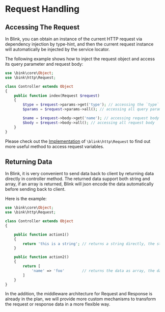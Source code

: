 Request Handling
================

Accessing The Request
---------------------

In Blink, you can obtain an instance of the current HTTP request via dependency injection by type-hint, and then 
the current request instance will automatically be injected by the service locator.

The following example shows how to inject the request object and access its query parameter and request body:

```php
use \bink\core\Object;
use \bink\http\Request;

class Controller extends Object
{
    public function index(Request $request)
    {
        $type = $request->params->get('type'); // accessing the `type` query parameter
        $params = $request->params->all(); // accessing all query parameters

        $name = $request->body->get('name'); // accessing request body by key
        $body = $request->body->all(); // accessing all request body
    }
}
```

Please check out the [Implementation](/src/http/Request.php) of `\blink\http\Request` to find out more useful method to
access request variables.


Returning Data
--------------

In Blink, it is very convenient to send data back to client by returning data directly in controller method. The
returned data support both string and array, if an array is returned, Blink will json encode the data automatically
before sending back to client.

Here is the example:


```php
use \bink\core\Object;
use \bink\http\Request;

class Controller extends Object
{

    public function action1()
    {
        return 'this is a string'; // returns a string directly, the string will be sent to client without change.
    }

    public function action2()
    {
        return [
            'name' => 'foo'        // returns the data as array, the data will be json encoded automatically.
        ]
    }
}
```

In the addition, the middleware architecture for Request and Response is already in the plan, we will provide more
custom mechanisms to transform the request or response data in a more flexible way.
